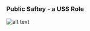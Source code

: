 ### Public Saftey - a USS Role
![alt text](https://raw.githubusercontent.com/nasa/utm-apis/master/public-safety-uss/images/vehid.png "Logo Title")
